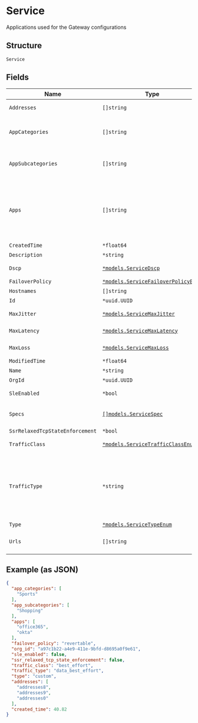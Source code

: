 
# Service

Applications used for the Gateway configurations

## Structure

`Service`

## Fields

| Name | Type | Tags | Description |
|  --- | --- | --- | --- |
| `Addresses` | `[]string` | Optional | if `type`==`custom`, ip subnets (e.g. 10.0.0.0/8) |
| `AppCategories` | `[]string` | Optional | when `type`==`app_categories`, list of application categories are available through /api/v1/const/app_categories |
| `AppSubcategories` | `[]string` | Optional | when `type`==`app_categories`, list of application categories are available through /api/v1/const/app_subcategories |
| `Apps` | `[]string` | Optional | when `type`==`apps`, list of applications are available through:<br><br>* /api/v1/const/applications<br>* /api/v1/const/gateway_applications<br>* /insight/top_app_by-bytes?wired=true |
| `CreatedTime` | `*float64` | Optional | - |
| `Description` | `*string` | Optional | - |
| `Dscp` | [`*models.ServiceDscp`](../../doc/models/containers/service-dscp.md) | Optional | This is a container for one-of cases. |
| `FailoverPolicy` | [`*models.ServiceFailoverPolicyEnum`](../../doc/models/service-failover-policy-enum.md) | Optional | **Default**: `"revertable"` |
| `Hostnames` | `[]string` | Optional | if `type`==`custom`, web filtering |
| `Id` | `*uuid.UUID` | Optional | - |
| `MaxJitter` | [`*models.ServiceMaxJitter`](../../doc/models/containers/service-max-jitter.md) | Optional | This is a container for one-of cases. |
| `MaxLatency` | [`*models.ServiceMaxLatency`](../../doc/models/containers/service-max-latency.md) | Optional | This is a container for one-of cases. |
| `MaxLoss` | [`*models.ServiceMaxLoss`](../../doc/models/containers/service-max-loss.md) | Optional | This is a container for one-of cases. |
| `ModifiedTime` | `*float64` | Optional | - |
| `Name` | `*string` | Optional | - |
| `OrgId` | `*uuid.UUID` | Optional | - |
| `SleEnabled` | `*bool` | Optional | whether to enable measure SLE<br>**Default**: `false` |
| `Specs` | [`[]models.ServiceSpec`](../../doc/models/service-spec.md) | Optional | when `type`==`custom`, optional, if it doesn't exist, http and https is assumed |
| `SsrRelaxedTcpStateEnforcement` | `*bool` | Optional | **Default**: `false` |
| `TrafficClass` | [`*models.ServiceTrafficClassEnum`](../../doc/models/service-traffic-class-enum.md) | Optional | when `traffic_type`==`custom`<br>**Default**: `"best_effort"` |
| `TrafficType` | `*string` | Optional | values from `/api/v1/consts/traffic_types`<br><br>* when `type`==`apps`, we''ll choose traffic_type automatically<br>* when `type`==`addresses` or `type`==`hostnames`, you can provide your own settings (optional)<br>**Default**: `"data_best_effort"` |
| `Type` | [`*models.ServiceTypeEnum`](../../doc/models/service-type-enum.md) | Optional | **Default**: `"custom"` |
| `Urls` | `[]string` | Optional | when `type`==`urls`, no need for spec as URL can encode the ports being used |

## Example (as JSON)

```json
{
  "app_categories": [
    "Sports"
  ],
  "app_subcategories": [
    "Shopping"
  ],
  "apps": [
    "office365",
    "okta"
  ],
  "failover_policy": "revertable",
  "org_id": "a97c1b22-a4e9-411e-9bfd-d8695a0f9e61",
  "sle_enabled": false,
  "ssr_relaxed_tcp_state_enforcement": false,
  "traffic_class": "best_effort",
  "traffic_type": "data_best_effort",
  "type": "custom",
  "addresses": [
    "addresses8",
    "addresses9",
    "addresses0"
  ],
  "created_time": 40.82
}
```


